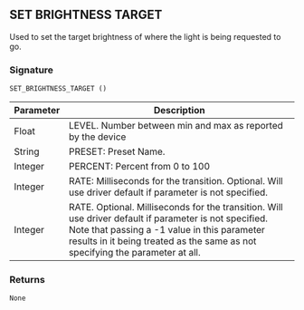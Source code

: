 ## SET BRIGHTNESS TARGET

Used to set the target brightness of where the light is being requested to go.


### Signature

`SET_BRIGHTNESS_TARGET ()`


| Parameter | Description |
| --- | --- |
| Float | LEVEL. Number between min and max as reported by the device | 
| String | PRESET: Preset Name. |
| Integer | PERCENT: Percent from 0 to 100 |
| Integer | RATE: Milliseconds for the transition. Optional. Will use driver default if parameter is not specified. |
| Integer | RATE. Optional. Milliseconds for the transition.  Will use driver default if parameter is not specified. Note that passing a  -1 value in this parameter results in it being treated as the same as not specifying the parameter at all. |


### Returns

`None`


